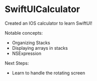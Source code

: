 # SwiftUICalculator
Created an IOS calculator to learn SwiftUI!

Notable concepts:
- Organizing Stacks
- Displaying arrays in stacks
- NSExpression 

Next Steps:
- Learn to handle the rotating screen
